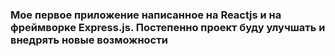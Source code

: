 ### Мое первое приложение написанное на **Reactjs** и на фреймворке **Express.js**. Постепенно проект буду улучшать и внедрять новые возможности 
